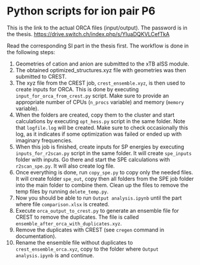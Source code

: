 # Python scripts for ion pair P6

This is the link to the actual ORCA files (input/output). The password is in the thesis.
https://drive.switch.ch/index.php/s/YIuaDQKVLCefTkA

Read the corresponding SI part in the thesis first.
The workflow is done in the following steps:

1. Geometries of cation and anion are submitted to the xTB aISS module.
2. The obtained optimized_structures.xyz file with geometries was then submitted to CREST.
3. The xyz file from the CREST job, `crest_ensemble.xyz`, is then used to create inputs for ORCA. This is done by executing `input_for_orca_from_crest.py` script. Make sure to provide an appropriate number of CPUs (`n_procs` variable) and memory (`memory` variable).
4. When the folders are created, copy them to the cluster and start calculations by executing `opt_hess.py` script in the same folder. Note that `logfile.log` will be created. Make sure to check occasionally this log, as it indicates if some optimization was failed or ended up with imaginary frequencies.
5. When this job is finished, create inputs for SP energies by executing `inputs_for_r2scan.py` script in the same folder. It will create `spe_inputs` folder with inputs. Go there and start the SPE calculations with `r2scan_spe.py`. It will also create log file.
6. Once everything is done, run `copy_spe.py` to copy only the needed files. It will create folder `spe_out`, copy then all folders from the SPE job folder into the main folder to combine them. Clean up the files to remove the temp files by running `delete_temp.py`.
7. Now you should be able to run `Output analysis.ipynb` until the part where file `comparison.xlsx` is created.
8. Execute `orca_output_to_crest.py` to generate an ensemble file for CREST to remove the duplicates. The file is called `ensemble_after_orca_with_duplicates.xyz`.
9. Remove the duplicates with CREST (see `cregen` command in documentation).
10. Rename the ensemble file without duplicates to `crest_ensemble_orca.xyz`, copy to the folder where `Output analysis.ipynb` is and continue.


